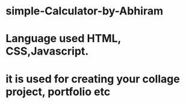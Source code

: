 # simple-Calculator-by-Abhiram
# Language used HTML, CSS,Javascript.
 # it is used for creating your collage project, portfolio etc
